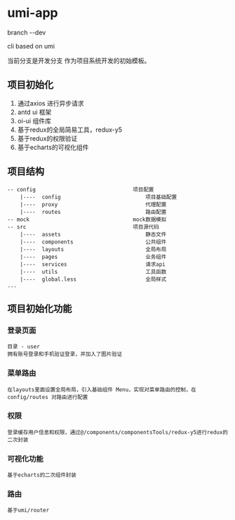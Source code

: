 # umi-app

branch --dev

cli based on umi

 当前分支是开发分支 作为项目系统开发的初始模板。

## 项目初始化

1.  通过axios 进行异步请求
2.  antd ui 框架
3.  oi-ui 组件库
4.  基于redux的全局简易工具，redux-y5
5.  基于redux的权限验证
6.  基于echarts的可视化组件


## 项目结构


    -- config                               项目配置
        |----  config                           项目基础配置
        |----  proxy                            代理配置
        |----  routes                           路由配置
    -- mock                                 mock数据模拟
    -- src                                  项目源代码
        |----  assets                           静态文件
        |----  components                       公共组件
        |----  layouts                          全局布局
        |----  pages                            业务组件
        |----  services                         请求api
        |----  utils                            工具函数
        |----  global.less                      全局样式
    ...

## 项目初始化功能

### 登录页面

    目录 - user
    拥有账号登录和手机验证登录，并加入了图片验证 

### 菜单路由

    在layouts里面设置全局布局，引入基础组件 Menu，实现对菜单路由的控制，在config/routes 对路由进行配置
### 权限

    登录缓存用户信息和权限，通过@/components/componentsTools/redux-y5进行redux的二次封装

### 可视化功能

    基于echarts的二次组件封装


###  路由 

    基于umi/router